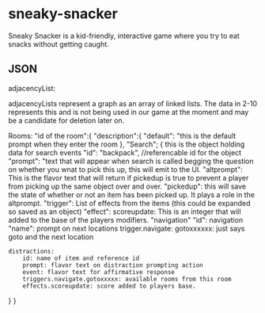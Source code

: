 # sneaky-snacker
Sneaky Snacker is a kid-friendly, interactive game where you try to eat snacks without getting caught.





## JSON

adjacencyList:

adjacencyLists represent a graph as an array of linked lists.
The data in 2-10 represents this and is not being used in our game at the moment and may be a candidate for deletion later on.

Rooms:
  "id of the room":{
        "description":{
            "default": "this is the default prompt when they enter the room
        },
  "Search"; { this is the object holding data for search events
        "id": "backpack", //referencable id for the object
        "prompt": "text that will appear when search is called begging the question on whether you wnat to pick this up, this will emit to the UI.
        "altprompt": This is the flavor text that will return if pickedup is true to prevent a player from picking up the same object over and over.
        "pickedup": this will save the state of whether or not an item has been picked up. It plays a role in the altprompt.
        "trigger": List of effects from the items (this could be expanded so saved as an object)
        "effect": 
            scoreupdate: This is an integer that will added to the base of the players modifiers.
    "navigation"
        "id": navigation
        "name": prompt on next locations
        trigger.navigate:
        gotoxxxxxx: just says goto and the next location

    distractions:
        id: name of item and reference id
        prompt: flavor text on distraction prompting action
        event: flavor text for affirmative response
        triggers.navigate.gotoxxxxx: available rooms from this room
        effects.scoreupdate: score added to players base.
  }
  }